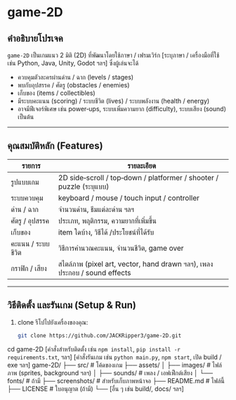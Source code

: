 # game-2D

## คำอธิบายโปรเจค

`game-2D` เป็นเกมแนว 2 มิติ (2D) ที่พัฒนาโดยใช้ภาษา / เฟรมเวิร์ก [ระบุภาษา / เครื่องมือที่ใช้ เช่น Python, Java, Unity, Godot ฯลฯ] ซึ่งผู้เล่นจะได้

- ควบคุมตัวละครผ่านด่าน / ฉาก (levels / stages)  
- พบกับอุปสรรค / ศัตรู (obstacles / enemies)  
- เก็บของ (items / collectibles)  
- มีระบบคะแนน (scoring) / ระบบชีวิต (lives) / ระบบพลังงาน (health / energy)  
- อาจมีฟีเจอร์พิเศษ เช่น power‐ups, ระบบเพิ่มความยาก (difficulty), ระบบเสียง (sound) เป็นต้น

---

## คุณสมบัติหลัก (Features)

| รายการ | รายละเอียด |
|---|---|
| รูปแบบเกม | 2D side‐scroll / top‐down / platformer / shooter / puzzle (ระบุแบบ) |
| ระบบควบคุม | keyboard / mouse / touch input / controller |
| ด่าน / ฉาก | จำนวนด่าน, ธีมแต่ละด่าน ฯลฯ |
| ศัตรู / อุปสรรค | ประเภท, พฤติกรรม, ความยากที่เพิ่มขึ้น |
| เก็บของ | item ใดบ้าง, วิธีได้ /ประโยชน์ที่ได้รับ |
| คะแนน / ระบบชีวิต | วิธีการคำนวณคะแนน, จำนวนชีวิต, game over |
| กราฟิก / เสียง | สไตล์ภาพ (pixel art, vector, hand drawn ฯลฯ), เพลงประกอบ / sound effects |

---

## วิธีติดตั้ง และรันเกม (Setup & Run)

1. clone รีโปไปยังเครื่องของคุณ:

   ```bash
   git clone https://github.com/JACKRipper3/game-2D.git
cd game-2D
[คำสั่งสำหรับติดตั้ง เช่น `npm install`, `pip install -r requirements.txt`, ฯลฯ]
[คำสั่งรันเกม เช่น `python main.py`, `npm start`, เปิด build / exe ฯลฯ]
game-2D/
├── src/                  # โค้ดของเกม
├── assets/
│   ├── images/           # ไฟล์ภาพ (sprites, background ฯลฯ)
│   ├── sounds/           # เพลง / เอฟเฟ็กต์เสียง
│   └── fonts/            # ถ้ามี
├── screenshots/          # สำหรับเก็บภาพหน้าจอ
├── README.md             # ไฟล์นี้
├── LICENSE               # ใบอนุญาต (ถ้ามี)
└── [อื่น ๆ เช่น build/, docs/ ฯลฯ]
